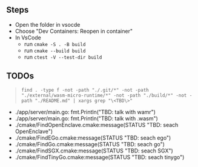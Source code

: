 ## Steps

- Open the folder in vsocde
- Choose "Dev Containers: Reopen in container"
- In VsCode
  - run `cmake -S . -B build`
  - run `cmake --build build`
  - run `ctest -V --test-dir build`

## TODOs

> `find . -type f -not -path "./.git/*" -not -path "./external/wasm-micro-runtime/*" -not -path "./build/*" -not -path "./README.md" | xargs grep "\<TBD\>"`

- ./app/server/main.go: fmt.Println("TBD: talk with wamr")
- ./app/server/main.go: fmt.Println("TBD: talk with .wasm")
- ./cmake/FindOpenEnclave.cmake:message(STATUS "TBD: seach OpenEnclave")
- ./cmake/FindEGo.cmake:message(STATUS "TBD: seach ego")
- ./cmake/FindGo.cmake:message(STATUS "TBD: seach go")
- ./cmake/FindSGX.cmake:message(STATUS "TBD: seach SGX")
- ./cmake/FindTinyGo.cmake:message(STATUS "TBD: seach tinygo")
